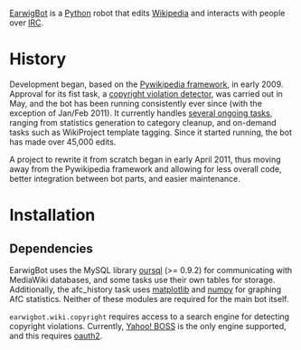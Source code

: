 [EarwigBot](http://en.wikipedia.org/wiki/User:EarwigBot) is a
[Python](http://python.org/) robot that edits
[Wikipedia](http://en.wikipedia.org/) and interacts with people over
[IRC](http://en.wikipedia.org/wiki/Internet_Relay_Chat).

# History

Development began, based on the
[Pywikipedia framework](http://pywikipediabot.sourceforge.net/), in early 2009.
Approval for its fist task, a
[copyright violation detector](http://en.wikipedia.org/wiki/Wikipedia:Bots/Requests_for_approval/EarwigBot_1),
was carried out in May, and the bot has been running consistently ever since
(with the exception of Jan/Feb 2011). It currently handles
[several ongoing tasks](http://en.wikipedia.org/wiki/User:EarwigBot#Tasks),
ranging from statistics generation to category cleanup, and on-demand tasks
such as WikiProject template tagging. Since it started running, the bot has
made over 45,000 edits.

A project to rewrite it from scratch began in early April 2011, thus moving
away from the Pywikipedia framework and allowing for less overall code, better
integration between bot parts, and easier maintenance.

# Installation

## Dependencies

EarwigBot uses the MySQL library
[oursql](http://packages.python.org/oursql/) (>= 0.9.2) for communicating with
MediaWiki databases, and some tasks use their own tables for storage.
Additionally, the afc_history task uses
[matplotlib](http://matplotlib.sourceforge.net/) and
[numpy](http://numpy.scipy.org/) for graphing AfC statistics. Neither of these
modules are required for the main bot itself.

`earwigbot.wiki.copyright` requires access to a search engine for detecting
copyright violations. Currently,
[Yahoo! BOSS](http://developer.yahoo.com/search/boss/) is the only engine
supported, and this requires
[oauth2](https://github.com/simplegeo/python-oauth2).
